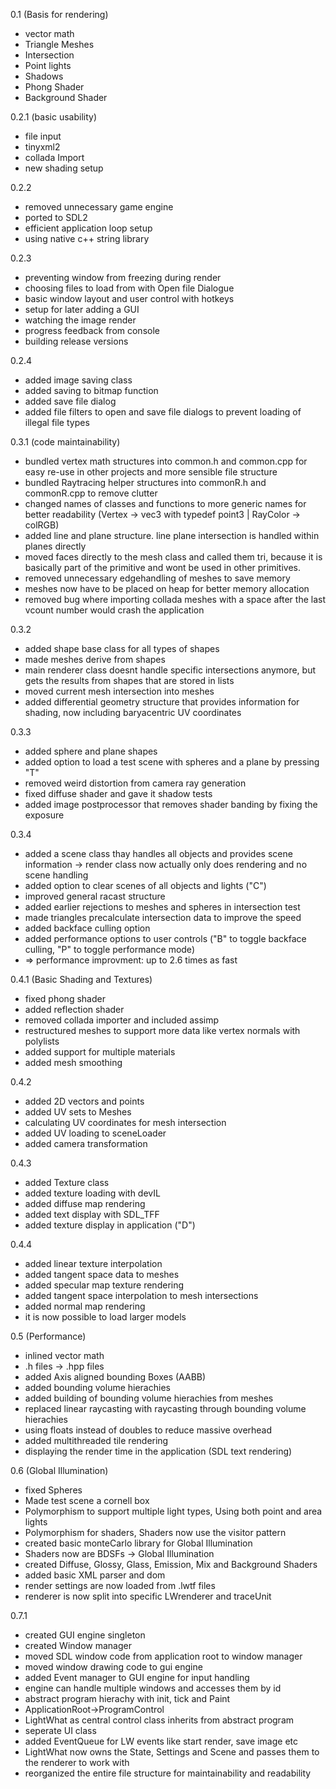 0.1 (Basis for rendering)
* vector math
* Triangle Meshes
* Intersection
* Point lights
* Shadows
* Phong Shader
* Background Shader

0.2.1 (basic usability)
* file input
* tinyxml2
* collada Import
* new shading setup

0.2.2
* removed unnecessary game engine
* ported to SDL2
* efficient application loop setup
* using native c++ string library

0.2.3
* preventing window from freezing during render
* choosing files to load from with Open file Dialogue
* basic window layout and user control with hotkeys
* setup for later adding a GUI
* watching the image render
* progress feedback from console
* building release versions

0.2.4
* added image saving class
* added saving to bitmap function
* added save file dialog
* added file filters to open and save file dialogs to prevent loading of illegal file types

0.3.1 (code maintainability)
* bundled vertex math structures into common.h and common.cpp for easy re-use in other projects and more sensible file structure
* bundled Raytracing helper structures into commonR.h and commonR.cpp to remove clutter
* changed names of classes and functions to more generic names for better readability (Vertex -> vec3 with typedef point3 | RayColor -> colRGB)
* added line and plane structure. line plane intersection is handled within planes directly
* moved faces directly to the mesh class and called them tri, because it is basically part of the primitive and wont be used in other primitives.
* removed unnecessary edgehandling of meshes to save memory
* meshes now have to be placed on heap for better memory allocation
* removed bug where importing collada meshes with a space after the last vcount number would crash the application

0.3.2
* added shape base class for all types of shapes
* made meshes derive from shapes
* main renderer class doesnt handle specific intersections anymore, but gets the results from shapes that are stored in lists
* moved current mesh intersection into meshes
* added differential geometry structure that provides information for shading, now including baryacentric UV coordinates

0.3.3
* added sphere and plane shapes
* added option to load a test scene with spheres and a plane by pressing "T"
* removed weird distortion from camera ray generation
* fixed diffuse shader and gave it shadow tests
* added image postprocessor that removes shader banding by fixing the exposure

0.3.4
* added a scene class thay handles all objects and provides scene information -> render class now actually only does rendering and no scene handling
* added option to clear scenes of all objects and lights ("C")
* improved general racast structure
* added earlier rejections to meshes and spheres in intersection test
* made triangles precalculate intersection data to improve the speed
* added backface culling option
* added performance options to user controls ("B" to toggle backface culling, "P" to toggle performance mode)
* => performance improvment: up to 2.6 times as fast

0.4.1 (Basic Shading and Textures)
* fixed phong shader
* added reflection shader
* removed collada importer and included assimp
* restructured meshes to support more data like vertex normals with polylists
* added support for multiple materials
* added mesh smoothing

0.4.2
* added 2D vectors and points
* added UV sets to Meshes
* calculating UV coordinates for mesh intersection
* added UV loading to sceneLoader
* added camera transformation

0.4.3
* added Texture class
* added texture loading with devIL
* added diffuse map rendering
* added text display with SDL_TFF
* added texture display in application ("D")

0.4.4
* added linear texture interpolation
* added tangent space data to meshes
* added specular map texture rendering
* added tangent space interpolation to mesh intersections
* added normal map rendering
* it is now possible to load larger models

0.5 (Performance)
* inlined vector math
* .h files -> .hpp files
* added Axis aligned bounding Boxes (AABB)
* added bounding volume hierachies
* added building of bounding volume hierachies from meshes
* replaced linear raycasting with raycasting through bounding volume hierachies
* using floats instead of doubles to reduce massive overhead
* added multithreaded tile rendering
* displaying the render time in the application (SDL text rendering)

0.6 (Global Illumination)
* fixed Spheres
* Made test scene a cornell box
* Polymorphism to support multiple light types, Using both point and area lights
* Polymorphism for shaders, Shaders now use the visitor pattern
* created basic monteCarlo library for Global Illumination
* Shaders now are BDSFs -> Global Illumination
* created Diffuse, Glossy, Glass, Emission, Mix and Background Shaders
* added basic XML parser and dom
* render settings are now loaded from .lwtf files
* renderer is now split into specific LWrenderer and traceUnit

0.7.1
* created GUI engine singleton
* created Window manager
* moved SDL window code from application root to window manager
* moved window drawing code to gui engine
* added Event manager to GUI engine for input handling
* engine can handle multiple windows and accesses them by id
* abstract program hierachy with init, tick and Paint
* ApplicationRoot->ProgramControl
* LightWhat as central control class inherits from abstract program
* seperate UI class
* added EventQueue for LW events like start render, save image etc
* LightWhat now owns the State, Settings and Scene and passes them to the renderer to work with
* reorganized the entire file structure for maintainability and readability
